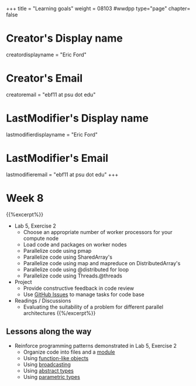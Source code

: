 +++
title = "Learning goals"
weight = 08103  #wwdpp
type="page"
chapter= false

# Creator's Display name
creatordisplayname = "Eric Ford"
# Creator's Email
creatoremail = "ebf11 at psu dot edu"
# LastModifier's Display name
lastmodifierdisplayname = "Eric Ford"
# LastModifier's Email
lastmodifieremail = "ebf11 at psu dot edu"
+++

# Week 8

{{%excerpt%}}
- Lab 5, Exercise 2
   - Choose an appropriate number of worker processors for your compute node
   - Load code and packages on worker nodes
   - Parallelize code using pmap
   - Parallelize code using SharedArray's
   - Parallelize code using map and mapreduce on DistributedArray's
   - Parallelize code using @distributed for loop
   - Parallelize code using Threads.@threads
- Project
   - Provide constructive feedback in code review
   - Use [GitHub Issues](https://guides.github.com/features/issues/) to manage tasks for code base
- Readings / Discussions
   - Evaluating the suitability of a problem for different parallel architectures
{{%/excerpt%}}

## Lessons along the way
- Reinforce programming patterns demonstrated in Lab 5, Exercise 2
   - Organize code into files and a [module](https://docs.julialang.org/en/v1/manual/modules/index.html)
   - Using [function-like objects](https://docs.julialang.org/en/v1/manual/methods/#Function-like-objects-1)
   - Using [broadcasting](https://docs.julialang.org/en/v1/base/arrays/#Broadcast-and-vectorization-1)
   - Using [abstract types](https://docs.julialang.org/en/v1/manual/types/#Abstract-Types-1)
   - Using [parametric types](https://docs.julialang.org/en/v1/manual/types/#Parametric-Types-1)
